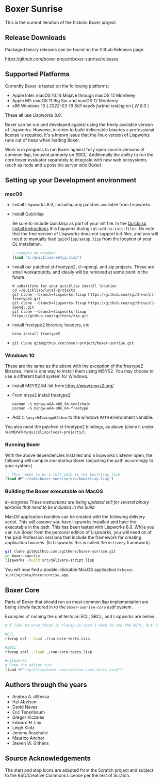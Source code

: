 # Boxer Sunrise

This is the current iteration of the historic Boxer project.

## Release Downloads

Packaged binary releases can be found on the Github Releases page:

https://github.com/boxer-project/boxer-sunrise/releases

## Supported Platforms

Currently Boxer is tested on the following platforms:

- Apple Intel: macOS 10.14 Mojave through macOS 12 Monterey
- Apple M1: macOS 11 Big Sur and macOS 12 Monterey
- x86 Windows 10 ( _2022-03-16 Still needs further testing on LW 8.0_ )

These all use Lispworks 8.0.

Boxer can be run and developed against using the freely available version of Lispworks. However, in order to
build deliverable binaries a professional license is required. It's a known issue that the linux version of Lispworks runs out of heap when loading Boxer.

Work is in progress to run Boxer against fully open source versions of common lisp, focused primarily on SBCL.
Additionally the ability to run the core boxer evaluator separately to integrate with new web ecosystems (such
as node and a possible server side Boxer).

## Setting up your Development environment

### macOS

- Install Lispworks 8.0, including any patches available from Lispworks.
- Install Quicklisp

  Be sure to include Quicklisp as part of your init file. In the [Quicklisp install
  instructions](https://www.quicklisp.org/beta/#installation) this happens during
  `(ql:add-to-init-file)`.
  Do note that the free version of Lispworks does not support init files, and you will
  need to manually load `quicklisp/setup.lisp` from the location of your QL installation.
  ```lisp
  ; example on windows
  (load "Z:/quicklisp/setup.lisp")
  ```
- Install our patched cl-freetype2, cl-opengl, and zip projects.  These are small workarounds, and ideally will
  be removed at some point in the future.
  ```
  # substitute for your quicklisp install location
  cd ~/quicklisp/local-projects
  git clone --branch=lispworks-fixup https://github.com/sgithens/cl-freetype2.git
  git clone --branch=lispworks-fixup https://github.com/sgithens/cl-opengl.git
  git clone --branch=lispworks-fixup https://github.com/sgithens/zip.git
  ```
- Install freetype2 libraries, headers, etc
  ```
  brew install freetype2
  ```
- `git clone git@github.com:boxer-project/boxer-sunrise.git`


### Windows 10

These are the same as the above with the exception of the freetype2 libraries. Here is one way to install them using
MSYS2. You may choose to use a different build system for Windows.

- Install MSYS2 64-bit from https://www.msys2.org/

- From msys2 install freetype2

  ```
  pacman -S mingw-w64-x86_64-toolchain
  pacman -S mingw-w64-x86_64-freetype
  ```

- Add `C:\msys64\mingw64\bin` to the windows `PATH` environment variable.

You also need the patched cl-freetype2 bindings, as above (clone it under `%HOMEPATH%/quicklisp/local-projects/`).

### Running Boxer

With the above dependencies installed and a lispworks Listener open, the following will compile and startup Boxer (adjusting the
path accordingly to your system.)

```lisp
;; This needs to be a full path to the bootstrap file
(load #P"~/code/boxer-sunrise/src/bootstrap.lisp")
```

### Building the Boxer executable on MacOS

*in-progress These instructions are being updated still for several binary libraries that need to be included
in the build*

MacOS application bundles can be created with the following delivery script. This will assume you have lispworks
installed and have the executable in the path. This has been tested with Lispworks 8.0. While you can run Boxer
from the personal edition of Lispworks, you will need on of the paid Profession versions that include the framework
for creating application binaries. (In Lispworks this is called the `delivery` framework).

```bash
git clone git@github.com:sgithens/boxer-sunrise.git
cd boxer-sunrise
lispworks -build src/delivery-script.lisp
```

You will now find a double-clickable MacOS application in `boxer-sunrise/data/boxersunrise.app`.

## Boxer Core

Parts of Boxer that should run on most common lisp implementation are being slowly factored in to the
`boxer-sunrise-core` asdf system.

Examples of running the unit tests on ECL, SBCL, and Lispworks are below:

```sh
# I like to wrap these in rlwrap in case I need to use the REPL, but it's optional

#ECL
rlwrap ecl --load ./run-core-tests.lisp

#SBCL
rlwrap sbcl --load ./run-core-tests.lisp

#Lispworks
# From the editor run:
(load #P"~/path/to/boxer-sunrise/run-core-tests.lisp")
```

## Authors through the years

* Andrea A. diSessa
* Hal Abelson
* David Neves
* Eric Tenenbaum
* Gregor Kiczales
* Edward H. Lay
* Leigh Klotz
* Jeremy Roschelle
* Maurice Anchor
* Steven W. Githens

## Source Acknowledgements

The start and stop icons are adapted from the Scratch project and subject to the BSD/Creative Commons License per
the rest of Scratch.

